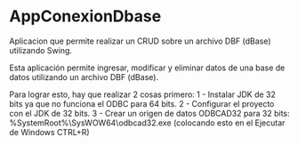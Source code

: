 # AppConexionDbase
Aplicacion que permite realizar un CRUD sobre un archivo DBF (dBase) utilizando Swing.

Esta aplicación permite ingresar, modificar y eliminar datos de una base de datos utilizando un archivo DBF (dBase). 

Para lograr esto, hay que realizar 2 cosas primero:
 1 - Instalar JDK de 32 bits ya que no funciona el ODBC para 64 bits.
 2 - Configurar el proyecto con el JDK de 32 bits.
 3 - Crear un origen de datos ODBCAD32 para 32 bits:  %SystemRoot%\SysWOW64\odbcad32.exe (colocando esto en el Ejecutar de Windows CTRL+R)
